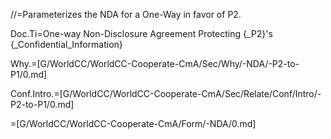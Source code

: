 //=Parameterizes the NDA for a One-Way in favor of P2.

Doc.Ti=One-way Non-Disclosure Agreement Protecting {_P2}'s {_Confidential_Information}

Why.=[G/WorldCC/WorldCC-Cooperate-CmA/Sec/Why/-NDA/-P2-to-P1/0.md]

Conf.Intro.=[G/WorldCC/WorldCC-Cooperate-CmA/Sec/Relate/Conf/Intro/-P2-to-P1/0.md]

=[G/WorldCC/WorldCC-Cooperate-CmA/Form/-NDA/0.md]